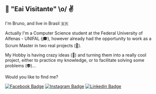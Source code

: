 ## 🤙 "Eai Visitante" \o/ ✌️

I'm Bruno, and live in Brasil 🇧🇷

Actually I'm a Computer Science student at the Federal University of Alfenas - UNIFAL (🎓), however already had the opportunity to work as a Scrum Master in two real projects (👻).

My Hobby is having crazy ideas (🤪) and turning them into a really cool project, either to practice my knowledge, or to facilitate solving some problems (👽)...

Would you like to find me?

[![Facebook Badge](https://img.shields.io/badge/Bruno_Santos-1877F2?style=for-the-badge&logo=facebook&logoColor=white&link=https://www.facebook.com/profile.php?id=100004320695306)](https://www.facebook.com/profile.php?id=100004320695306)
[![Instagram Badge](https://img.shields.io/badge/@bruno._rs-E4405F?style=for-the-badge&logo=instagram&logoColor=white&link=https://www.instagram.com/bruno._rs/?hl=pt-br)](https://www.instagram.com/bruno._rs/?hl=pt-br)
[![Linkedin Badge](https://img.shields.io/badge/@bruno._rs-E4405F?style=for-the-badge&logo=linkedin&logoColor=white&link=https://www.instagram.com/bruno._rs/?hl=pt-br)](https://www.instagram.com/bruno._rs/?hl=pt-br)
